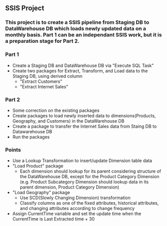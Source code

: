 ## SSIS Project
### This project is to create a SSIS pipeline from Staging DB to DataWarehouse DB which loads newly updated data on a monthly basis. Part 1 can be an independant SSIS work, but it is a preparation stage for Part 2.

### Part 1
- Create a Staging DB and DataWarehouse DB via "Execute SQL Task"
- Create two packages for Extract, Transform, and Load data to the Staging DB, using derived column
  - "Extract Customers"
  - "Extract Internet Sales"

### Part 2
- Some correction on the existing packages
- Create packages to load newly inserted data to dimensions(Products, Geography, and Customers) in the DataWarehouse DB
- Create a package to transfer the Internet Sales data from Staing DB to Datawarehouse DB
- Run the packages

### Points
- Use a Lookup Transformation to insert/update Dimension table data
- "Load Product" package
  - Each dimension should lookup for its parent considering structure of the DataWarehouse DB, except for the Product Category Dimension
(e.g. Product Subcategory Dimension should lookup data in its parent dimension, Product Category Dimension)
- "Load Geography" package
  - Use SCD(Slowly Changing Dimension) transformation
  - Classify columns as one of the fixed attributes, historical attributes, and changing attributes according to change frequency
- Assign CurrentTime variable and set the update time when the CurrentTime is Last Extracted time + 30


